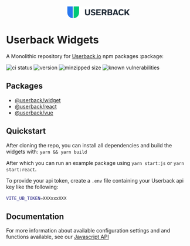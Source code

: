 <p align="center"><img src="https://raw.githubusercontent.com/userback/widget-js/master/logo.svg" alt="Logo" height="32px" /></p>
<h1>Userback Widgets</h1>
<p>A Monolithic repository for <a href="https://www.userback.io">Userback.io</a> npm packages :package:</p>

<p>
<img alt="ci status" src="https://github.com/userback/widget-js/workflows/main/badge.svg?branch=master">
<img alt="version" src="https://img.shields.io/npm/v/@userback/widget.svg" />
<img alt="minzipped size" src="https://badgen.net/bundlephobia/minzip/@userback/widget">
<img alt="known vulnerabilities" src="https://snyk.io/test/github/userback/widget-js/badge.svg">
</p>

## Packages
- [@userback/widget](widget-js/)
- [@userback/react](widget-react/)
- [@userback/vue](widget-vue/)

## Quickstart
After cloning the repo, you can install all dependencies and build the widgets with:
```yarn && yarn build```

After which you can run an example package using `yarn start:js` or `yarn start:react`.

To provide your api token, create a `.env` file containing your Userback api key like the following: 
``` sh
VITE_UB_TOKEN=XXXxxxXXX
```

## Documentation
For more information about available configuration settings and and functions available, see our [Javascript API](https://support.userback.io/en/articles/5209252-javascript-api)
